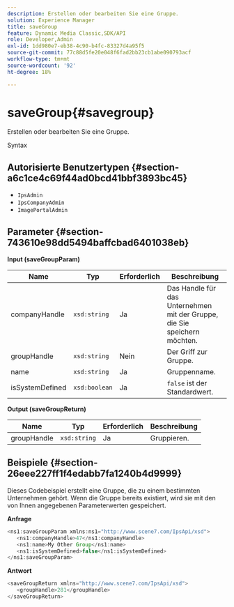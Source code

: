 ```yaml
---
description: Erstellen oder bearbeiten Sie eine Gruppe.
solution: Experience Manager
title: saveGroup
feature: Dynamic Media Classic,SDK/API
role: Developer,Admin
exl-id: 1dd980e7-eb38-4c90-b4fc-83327d4a95f5
source-git-commit: 77c88d5fe20e048f6fad2bb23cb1abe090793acf
workflow-type: tm+mt
source-wordcount: '92'
ht-degree: 18%

---
```


# saveGroup{#savegroup}

Erstellen oder bearbeiten Sie eine Gruppe.

Syntax

## Autorisierte Benutzertypen {#section-a6c1ce4c69f44ad0bcd41bbf3893bc45}

* `IpsAdmin`
* `IpsCompanyAdmin`
* `ImagePortalAdmin`

## Parameter {#section-743610e98dd5494baffcbad6401038eb}

**Input (saveGroupParam)**

| Name | Typ | Erforderlich | Beschreibung |
|---|---|---|---|
| companyHandle | `xsd:string` | Ja | Das Handle für das Unternehmen mit der Gruppe, die Sie speichern möchten. |
| groupHandle | `xsd:string` | Nein | Der Griff zur Gruppe. |
| name | `xsd:string` | Ja | Gruppenname. |
| isSystemDefined | `xsd:boolean` | Ja | `false` ist der Standardwert. |

**Output (saveGroupReturn)**

| Name | Typ | Erforderlich | Beschreibung |
|---|---|---|---|
| groupHandle | `xsd:string` | Ja | Gruppieren. |

## Beispiele {#section-26eee227ff1f4edabb7fa1240b4d9999}

Dieses Codebeispiel erstellt eine Gruppe, die zu einem bestimmten Unternehmen gehört. Wenn die Gruppe bereits existiert, wird sie mit den von Ihnen angegebenen Parameterwerten gespeichert.

**Anfrage**

```java
<ns1:saveGroupParam xmlns:ns1="http://www.scene7.com/IpsApi/xsd">
   <ns1:companyHandle>47</ns1:companyHandle>
   <ns1:name>My Other Group</ns1:name>
   <ns1:isSystemDefined>false</ns1:isSystemDefined>
</ns1:saveGroupParam>
```

**Antwort**

```java
<saveGroupReturn xmlns="http://www.scene7.com/IpsApi/xsd">
   <groupHandle>281</groupHandle>
</saveGroupReturn>
```
